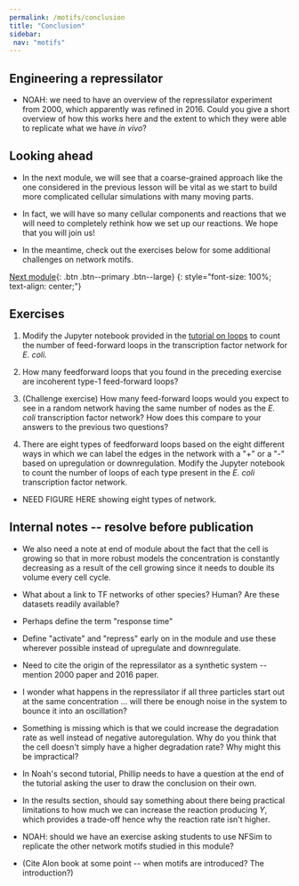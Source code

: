 ```yaml
---
permalink: /motifs/conclusion
title: "Conclusion"
sidebar:
 nav: "motifs"
---
```


## Engineering a repressilator

* NOAH: we need to have an overview of the repressilator experiment from 2000, which apparently was refined in 2016.  Could you give a short overview of how this works here and the extent to which they were able to replicate what we have *in vivo*?

## Looking ahead

* In the next module, we will see that a coarse-grained approach like the one considered in the previous lesson will be vital as we start to build more complicated cellular simulations with many moving parts.

* In fact, we will have so many cellular components and reactions that we will need to completely rethink how we set up our reactions. We hope that you will join us!

* In the meantime, check out the exercises below for some additional challenges on network motifs.

[Next module](../chemotaxis/home){: .btn .btn--primary .btn--large}
{: style="font-size: 100%; text-align: center;"}

## Exercises

1. Modify the Jupyter notebook provided in the [tutorial on loops](tutorial_loops) to count the number of feed-forward loops in the transcription factor network for *E. coli.*

2. How many feedforward loops that you found in the preceding exercise are incoherent type-1 feed-forward loops?

3. (Challenge exercise) How many feed-forward loops would you expect to see in a random network having the same number of nodes as the *E. coli* transcription factor network? How does this compare to your answers to the previous two questions?

4. There are eight types of feedforward loops based on the eight different ways in which we can label the edges in the network with a "+" or a "-" based on upregulation or downregulation. Modify the Jupyter notebook to count the number of loops of each type present in the *E. coli* transcription factor network.

* NEED FIGURE HERE showing eight types of network.

## Internal notes -- resolve before publication

* We also need a note at end of module about the fact that the cell is growing so that in more robust models the concentration is constantly decreasing as a result of the cell growing since it needs to double its volume every cell cycle.

* What about a link to TF networks of other species? Human? Are these datasets readily available?

* Perhaps define the term "response time"

* Define "activate" and "repress" early on in the module and use these wherever possible instead of upregulate and downregulate.

* Need to cite the origin of the repressilator as a synthetic system -- mention 2000 paper and 2016 paper.

* I wonder what happens in the repressilator if all three particles start out at the same concentration ... will there be enough noise in the system to bounce it into an oscillation?

* Something is missing which is that we could increase the degradation rate as well instead of negative autoregulation. Why do you think that the cell doesn't simply have a higher degradation rate? Why might this be impractical?

* In Noah's second tutorial, Phillip needs to have a question at the end of the tutorial asking the user to draw the conclusion on their own.

* In the results section, should say something about there being practical limitations to how much we can increase the reaction producing *Y*, which provides a trade-off hence why the reaction rate isn't higher.

* NOAH: should we have an exercise asking students to use NFSim to replicate the other network motifs studied in this module?

* (Cite Alon book at some point -- when motifs are introduced? The introduction?)
